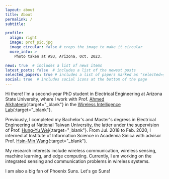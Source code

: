 ```yaml
---
layout: about
title: About
permalink: /
subtitle: 

profile:
  align: right
  image: prof_pic.jpg
  image_circular: false # crops the image to make it circular
  more_info: >
    Photo taken at ASU, Arizona, Oct. 2023.

news: true  # includes a list of news items
latest_posts: false  # includes a list of the newest posts
selected_papers: true # includes a list of papers marked as "selected={true}"
social: true  # includes social icons at the bottom of the page
---
```


Hi there! I'm a second-year PhD student in Electrical Engineering at Arizona State University, where I work with Prof. [Ahmed Alkhateeb](https://www.aalkhateeb.net){:target="\_blank"} in the [Wireless Intelligence Lab](https://www.wi-lab.net){:target="\_blank"}.

Previously, I completed my Bachelor's and Master's degress in Electrical Engineering at National Taiwan University, the latter under the supervision of Prof. [Hung-Yu Wei](http://homepage.ntu.edu.tw/~hywei/){:target="\_blank"}. From Jul. 2018 to Feb. 2020, I interned at Institute of Information Science in Academia Sinica with advisor Prof. [Hsin-Min Wang](https://homepage.iis.sinica.edu.tw/pages/whm/){:target="\_blank"}.

My research interests include wireless communication, wireless sensing, machine learning, and edge computing. Currently, I am working on the integrated sensing and communication problems in wireless systems.

I am also a big fan of Phoenix Suns. Let's go Suns!